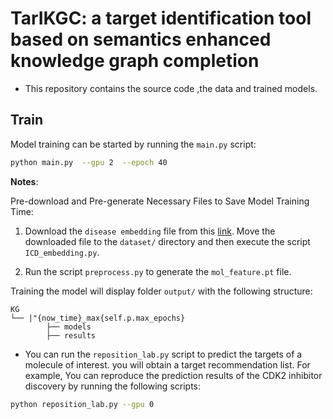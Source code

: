 #  TarIKGC: a target identification tool based on semantics enhanced knowledge graph completion 


- This repository contains the source code ,the data and trained models.


## Train
Model training can be started by running the `main.py` script:
```bash
python main.py  --gpu 2  --epoch 40
```


**Notes**:

Pre-download and Pre-generate Necessary Files to Save Model Training Time:

1. Download the `disease embedding` file from this [link](https://github.com/YeongChanLee/ICD2Vec/tree/main/model/GatorTron-OG_icd2vec_finetuning/icd_code_vec_GatorTron-OG_finetuning_24354codes/icd_code_vec_GatorTron-OG_finetuning_20230324). Move the downloaded file to the `dataset/` directory and then execute the script `ICD_embedding.py`.

2. Run the script `preprocess.py` to generate the `mol_feature.pt` file.





Training the model will display folder `output/` with the following structure:

```
KG
└── |"{now_time}_max{self.p.max_epochs}
        ├── models
        ├── results
```





- You can run the `reposition_lab.py` script to predict the targets of a molecule of interest. you will obtain a target recommendation list. For example, You can reproduce the prediction results of the CDK2 inhibitor discovery by running the following scripts:

```bash
python reposition_lab.py --gpu 0 
```




